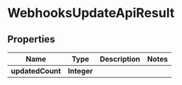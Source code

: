 

# WebhooksUpdateApiResult


## Properties

| Name | Type | Description | Notes |
|------------ | ------------- | ------------- | -------------|
|**updatedCount** | **Integer** |  |  |



